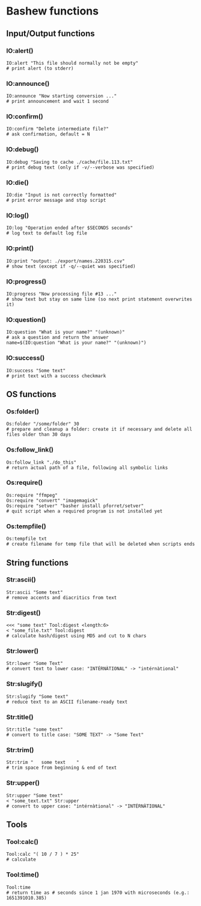 # Bashew functions

## Input/Output functions

### IO:alert()
```shell
IO:alert "This file should normally not be empty"
# print alert (to stderr)
```

### IO:announce()
```shell
IO:announce "Now starting conversion ..."
# print announcement and wait 1 second
```

### IO:confirm()
```shell
IO:confirm "Delete intermediate file?"
# ask confirmation, default = N
```

### IO:debug()
```shell
IO:debug "Saving to cache ./cache/file.113.txt"
# print debug text (only if -v/--verbose was specified)
```

### IO:die()
```shell
IO:die "Input is not correctly formatted"
# print error message and stop script
```

### IO:log()
```shell
IO:log "Operation ended after $SECONDS seconds"
# log text to default log file
```

### IO:print()
```shell
IO:print "output: ./export/names.220315.csv"
# show text (except if -q/--quiet was specified)
```

### IO:progress()
```shell
IO:progress "Now processing file #13 ..."
# show text but stay on same line (so next print statement overwrites it)
```

### IO:question()
```shell
IO:question "What is your name?" "(unknown)"
# ask a question and return the answer
name=$(IO:question "What is your name?" "(unknown)")
```

### IO:success()
```shell
IO:success "Some text"
# print text with a success checkmark
```

## OS functions

### Os:folder()
```shell
Os:folder "/some/folder" 30
# prepare and cleanup a folder: create it if necessary and delete all files older than 30 days
```

### Os:follow_link()
```shell
Os:follow_link "./do_this"
# return actual path of a file, following all symbolic links 
```

### Os:require()
```shell
Os:require "ffmpeg"
Os:require "convert" "imagemagick"
Os:require "setver" "basher install pforret/setver"
# quit script when a required program is not installed yet
```

### Os:tempfile()
```shell
Os:tempfile txt
# create filename for temp file that will be deleted when scripts ends
```

## String functions

### Str:ascii()
```shell
Str:ascii "Some text"
# remove accents and diacritics from text
```

### Str:digest()
```shell
<<< "some text" Tool:digest <length:6>
< "some_file.txt" Tool:digest
# calculate hash/digest using MD5 and cut to N chars
```

### Str:lower()
```shell
Str:lower "Some Text"
# convert text to lower case: "INTÉRNÀTIONAL" -> "intérnàtional"
```

### Str:slugify()
```shell
Str:slugify "Some text"
# reduce text to an ASCII filename-ready text
```

### Str:title()
```shell
Str:title "some text"
# convert to title case: "SOME TEXT" -> "Some Text"
```

### Str:trim()
```shell
Str:trim "   some text    "
# trim space from beginning & end of text
```

### Str:upper()
```shell
Str:upper "Some text"
< "some_text.txt" Str:upper
# convert to upper case: "intérnàtional" -> "INTÉRNÀTIONAL"
```

## Tools

### Tool:calc()
```shell
Tool:calc "( 10 / 7 ) * 25"
# calculate
```

### Tool:time()
```shell
Tool:time
# return time as # seconds since 1 jan 1970 with microseconds (e.g.: 1651391010.385)
```

